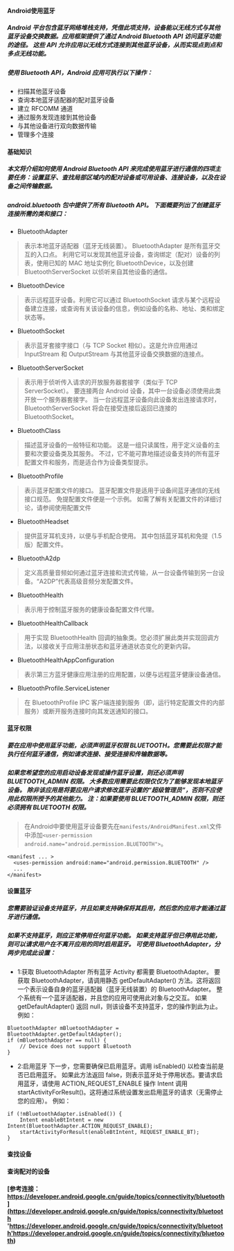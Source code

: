 #### Android使用蓝牙

##### Android 平台包含蓝牙网络堆栈支持，凭借此项支持，设备能以无线方式与其他蓝牙设备交换数据。应用框架提供了通过 Android Bluetooth API 访问蓝牙功能的途径。 这些 API 允许应用以无线方式连接到其他蓝牙设备，从而实现点到点和多点无线功能。

##### 使用 Bluetooth API，Android 应用可执行以下操作：

* 扫描其他蓝牙设备
* 查询本地蓝牙适配器的配对蓝牙设备
* 建立 RFCOMM 通道
* 通过服务发现连接到其他设备
* 与其他设备进行双向数据传输
* 管理多个连接

#### 基础知识

##### 本文将介绍如何使用 Android Bluetooth API 来完成使用蓝牙进行通信的四项主要任务：设置蓝牙、查找局部区域内的配对设备或可用设备、连接设备，以及在设备之间传输数据。

##### android.bluetooth 包中提供了所有 Bluetooth API。 下面概要列出了创建蓝牙连接所需的类和接口：

* BluetoothAdapter

> 表示本地蓝牙适配器（蓝牙无线装置）。 BluetoothAdapter 是所有蓝牙交互的入口点。 利用它可以发现其他蓝牙设备，查询绑定（配对）设备的列表，使用已知的 MAC 地址实例化 BluetoothDevice，以及创建 BluetoothServerSocket 以侦听来自其他设备的通信。

* BluetoothDevice

> 表示远程蓝牙设备。利用它可以通过 BluetoothSocket 请求与某个远程设备建立连接，或查询有关该设备的信息，例如设备的名称、地址、类和绑定状态等。

* BluetoothSocket

> 表示蓝牙套接字接口（与 TCP Socket 相似）。这是允许应用通过 InputStream 和 OutputStream 与其他蓝牙设备交换数据的连接点。

* BluetoothServerSocket

> 表示用于侦听传入请求的开放服务器套接字（类似于 TCP ServerSocket）。 要连接两台 Android 设备，其中一台设备必须使用此类开放一个服务器套接字。 当一台远程蓝牙设备向此设备发出连接请求时， BluetoothServerSocket 将会在接受连接后返回已连接的 BluetoothSocket。

* BluetoothClass

> 描述蓝牙设备的一般特征和功能。 这是一组只读属性，用于定义设备的主要和次要设备类及其服务。 不过，它不能可靠地描述设备支持的所有蓝牙配置文件和服务，而是适合作为设备类型提示。

* BluetoothProfile

> 表示蓝牙配置文件的接口。 蓝牙配置文件是适用于设备间蓝牙通信的无线接口规范。 免提配置文件便是一个示例。 如需了解有关配置文件的详细讨论，请参阅使用配置文件

* BluetoothHeadset

> 提供蓝牙耳机支持，以便与手机配合使用。 其中包括蓝牙耳机和免提（1.5 版）配置文件。

* BluetoothA2dp

> 定义高质量音频如何通过蓝牙连接和流式传输，从一台设备传输到另一台设备。“A2DP”代表高级音频分发配置文件。

* BluetoothHealth

> 表示用于控制蓝牙服务的健康设备配置文件代理。

* BluetoothHealthCallback

> 用于实现 BluetoothHealth 回调的抽象类。您必须扩展此类并实现回调方法，以接收关于应用注册状态和蓝牙通道状态变化的更新内容。

* BluetoothHealthAppConfiguration

> 表示第三方蓝牙健康应用注册的应用配置，以便与远程蓝牙健康设备通信。

* BluetoothProfile.ServiceListener

> 在 BluetoothProfile IPC 客户端连接到服务（即，运行特定配置文件的内部服务）或断开服务连接时向其发送通知的接口。

#### 蓝牙权限

##### 要在应用中使用蓝牙功能，必须声明蓝牙权限 BLUETOOTH。您需要此权限才能执行任何蓝牙通信，例如请求连接、接受连接和传输数据等。
##### 如果您希望您的应用启动设备发现或操作蓝牙设置，则还必须声明 BLUETOOTH_ADMIN 权限。 大多数应用需要此权限仅仅为了能够发现本地蓝牙设备。 除非该应用是将要应用户请求修改蓝牙设置的“超级管理员”，否则不应使用此权限所授予的其他能力。 注：如果要使用 BLUETOOTH_ADMIN 权限，则还必须拥有 BLUETOOTH 权限。

> 在Android中要使用蓝牙设备要先在```manifests/AndroidManifest.xml```文件中添加```<user-permission android.name="android.permission.BLUETOOTH">```。

```
<manifest ... >
  <uses-permission android:name="android.permission.BLUETOOTH" />
  ...
</manifest>
```

#### 设置蓝牙

##### 您需要验证设备支持蓝牙，并且如果支持确保将其启用，然后您的应用才能通过蓝牙进行通信。

##### 如果不支持蓝牙，则应正常停用任何蓝牙功能。 如果支持蓝牙但已停用此功能，则可以请求用户在不离开应用的同时启用蓝牙。 可使用 BluetoothAdapter，分两步完成此设置：


* 1:获取 BluetoothAdapter
所有蓝牙 Activity 都需要 BluetoothAdapter。 要获取 BluetoothAdapter，请调用静态 getDefaultAdapter() 方法。这将返回一个表示设备自身的蓝牙适配器（蓝牙无线装置）的 BluetoothAdapter。 整个系统有一个蓝牙适配器，并且您的应用可使用此对象与之交互。 如果 getDefaultAdapter() 返回 null，则该设备不支持蓝牙，您的操作到此为止。 例如：

```
BluetoothAdapter mBluetoothAdapter = BluetoothAdapter.getDefaultAdapter();
if (mBluetoothAdapter == null) {
    // Device does not support Bluetooth
}
```

* 2:启用蓝牙
下一步，您需要确保已启用蓝牙。调用 isEnabled() 以检查当前是否已启用蓝牙。 如果此方法返回 false，则表示蓝牙处于停用状态。要请求启用蓝牙，请使用 ACTION_REQUEST_ENABLE 操作 Intent 调用 startActivityForResult()。这将通过系统设置发出启用蓝牙的请求（无需停止您的应用）。 例如：

```
if (!mBluetoothAdapter.isEnabled()) {
    Intent enableBtIntent = new Intent(BluetoothAdapter.ACTION_REQUEST_ENABLE);
    startActivityForResult(enableBtIntent, REQUEST_ENABLE_BT);
}
```

#### 查找设备

#### 查询配对的设备


#### [参考连接：https://developer.android.google.cn/guide/topics/connectivity/bluetooth](https://developer.android.google.cn/guide/topics/connectivity/bluetooth 'https://developer.android.google.cn/guide/topics/connectivity/bluetooth'https://developer.android.google.cn/guide/topics/connectivity/bluetooth)